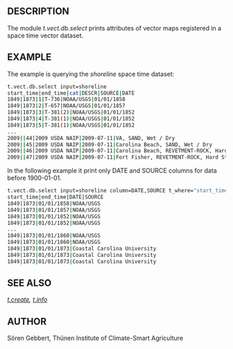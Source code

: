 ## DESCRIPTION

The module *t.vect.db.select* prints attributes of vector maps
registered in a space time vector dataset.

## EXAMPLE

The example is querying the *shoreline* space time dataset:

```bash
t.vect.db.select input=shoreline
start_time|end_time|cat|DESCR|SOURCE|DATE
1849|1873|1|T-736|NOAA/USGS|01/01/1858
1849|1873|2|T-657|NOAA/USGS|01/01/1857
1849|1873|3|T-381(2)|NOAA/USGS|01/01/1852
1849|1873|4|T-381(1)|NOAA/USGS|01/01/1852
1849|1873|5|T-381(1)|NOAA/USGS|01/01/1852
...
2009||44|2009 USDA NAIP|2009-07-11|VA, SAND, Wet / Dry
2009||45|2009 USDA NAIP|2009-07-11|Carolina Beach, SAND, Wet / Dry
2009||46|2009 USDA NAIP|2009-07-11|Carolina Beach, REVETMENT-ROCK, Hard Structure
2009||47|2009 USDA NAIP|2009-07-11|Fort Fisher, REVETMENT-ROCK, Hard Structure
```

In the following example it print only DATE and SOURCE columns for data
before 1900-01-01.

```bash
t.vect.db.select input=shoreline column=DATE,SOURCE t_where="start_time < 1900"
start_time|end_time|DATE|SOURCE
1849|1873|01/01/1858|NOAA/USGS
1849|1873|01/01/1857|NOAA/USGS
1849|1873|01/01/1852|NOAA/USGS
1849|1873|01/01/1852|NOAA/USGS
...
1849|1873|01/01/1860|NOAA/USGS
1849|1873|01/01/1860|NOAA/USGS
1849|1873|01/01/1873|Coastal Carolina University
1849|1873|01/01/1873|Coastal Carolina University
1849|1873|01/01/1873|Coastal Carolina University
```

## SEE ALSO

*[t.create](t.create.md), [t.info](t.info.md)*

## AUTHOR

Sören Gebbert, Thünen Institute of Climate-Smart Agriculture
